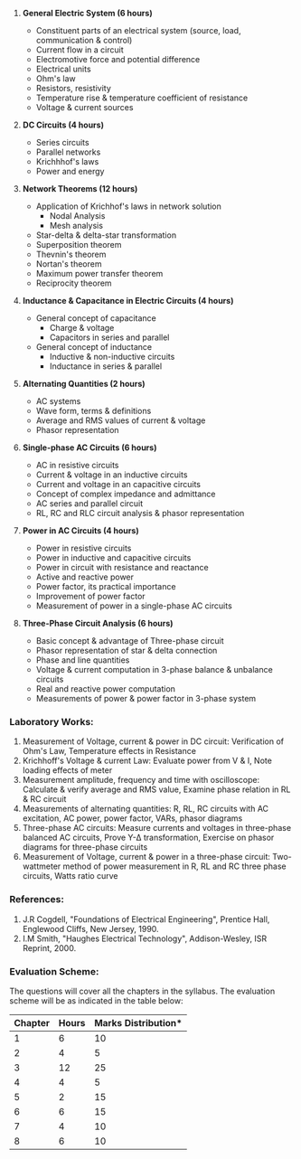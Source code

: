 1. **General Electric System (6 hours)**
    * Constituent parts of an electrical system (source, load, communication & control)
    * Current flow in a circuit
    * Electromotive force and potential difference
    * Electrical units
    * Ohm's law
    * Resistors, resistivity
    * Temperature rise & temperature coefficient of resistance
    * Voltage & current sources

2. **DC Circuits (4 hours)**
    * Series circuits
    * Parallel networks
    * Krichhhof's laws
    * Power and energy

3. **Network Theorems (12 hours)**
    * Application of Krichhof's laws in network solution
        * Nodal Analysis
        * Mesh analysis
    * Star-delta & delta-star transformation
    * Superposition theorem
    * Thevnin's theorem
    * Nortan's theorem
    * Maximum power transfer theorem
    * Reciprocity theorem

4. **Inductance & Capacitance in Electric Circuits (4 hours)**
    * General concept of capacitance
        * Charge & voltage
        * Capacitors in series and parallel
    * General concept of inductance
        * Inductive & non-inductive circuits
        * Inductance in series & parallel

5. **Alternating Quantities (2 hours)**
    * AC systems
    * Wave form, terms & definitions
    * Average and RMS values of current & voltage
    * Phasor representation

6. **Single-phase AC Circuits (6 hours)**
    * AC in resistive circuits
    * Current & voltage in an inductive circuits
    * Current and voltage in an capacitive circuits
    * Concept of complex impedance and admittance
    * AC series and parallel circuit
    * RL, RC and RLC circuit analysis & phasor representation

7. **Power in AC Circuits (4 hours)**
    * Power in resistive circuits
    * Power in inductive and capacitive circuits
    * Power in circuit with resistance and reactance
    * Active and reactive power
    * Power factor, its practical importance
    * Improvement of power factor
    * Measurement of power in a single-phase AC circuits

8. **Three-Phase Circuit Analysis (6 hours)**
    * Basic concept & advantage of Three-phase circuit
    * Phasor representation of star & delta connection
    * Phase and line quantities
    * Voltage & current computation in 3-phase balance & unbalance circuits
    * Real and reactive power computation
    * Measurements of power & power factor in 3-phase system

### Laboratory Works:

1. Measurement of Voltage, current & power in DC circuit: Verification of Ohm's Law, Temperature effects in Resistance
2. Krichhoff's Voltage & current Law: Evaluate power from V & I, Note loading effects of meter
3. Measurement amplitude, frequency and time with oscilloscope: Calculate & verify average and RMS value, Examine phase relation in RL & RC circuit
4. Measurements of alternating quantities: R, RL, RC circuits with AC excitation, AC power, power factor, VARs, phasor diagrams
5. Three-phase AC circuits: Measure currents and voltages in three-phase balanced AC circuits, Prove Y-∆ transformation, Exercise on phasor diagrams for three-phase circuits
6. Measurement of Voltage, current & power in a three-phase circuit: Two-wattmeter method of power measurement in R, RL and RC three phase circuits, Watts ratio curve

### References:

1. J.R Cogdell, "Foundations of Electrical Engineering", Prentice Hall, Englewood Cliffs, New Jersey, 1990.
2. I.M Smith, "Haughes Electrical Technology", Addison-Wesley, ISR Reprint, 2000.

### Evaluation Scheme:

The questions will cover all the chapters in the syllabus. The evaluation scheme will be as indicated in the table below:

| Chapter | Hours | Marks Distribution* |
| ------- | ----- | ------------------- |
| 1       | 6     | 10                  |
| 2       | 4     | 5                   |
| 3       | 12    | 25                  |
| 4       | 4     | 5                   |
| 5       | 2     | 15                  |
| 6       | 6     | 15                  |
| 7       | 4     | 10                  |
| 8       | 6     | 10                  |

